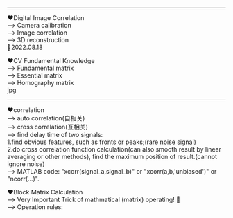 ***  
❤Digital Image Correlation  
--> Camera calibration  
--> Image correlation  
--> 3D reconstruction  
💛2022.08.18  
  
❤CV Fundamental Knowledge  
--> Fundamental matrix  
--> Essential matrix  
--> Homography matrix  
[jpg](https://simg.douban.com/view/note/l/-VFTcAzM8MVgNr3ymZBvYw/213204659/x90493679.jpg)  
***  
❤correlation  
--> auto correlation(自相关)  
--> cross correlation(互相关)  
--> find delay time of two signals:  
    1.find obvious features, such as fronts or peaks;(rare noise signal)  
    2.do cross correlation function calculation(can also smooth result by linear averaging or other methods), find the maximum position of result.(cannot ignore noise)  
--> MATLAB code: "xcorr(signal_a,signal_b)" or "xcorr(a,b,'unbiased')" or "ncorr(…)".  
  
❤Block Matrix Calculation  
--> Very Important Trick of mathmatical (matrix) operating!  💌  
--> Operation rules:
